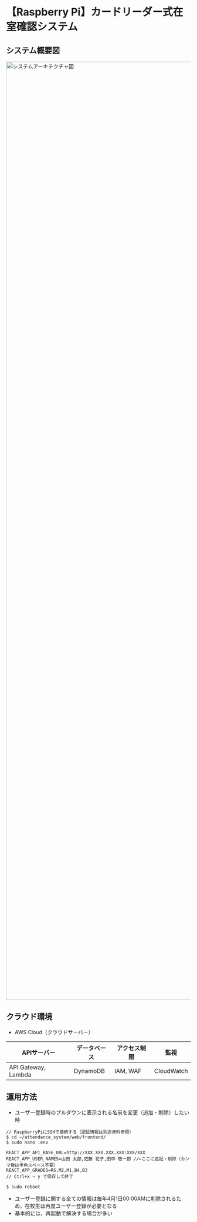 # 【Raspberry Pi】カードリーダー式在室確認システム

## システム概要図

<img width="3564" height="2549" alt="システムアーキテクチャ図" src="https://github.com/user-attachments/assets/313a07c1-83a4-4ce3-a224-bd4d34159792" />

## クラウド環境

- AWS Cloud（クラウドサーバー）

| APIサーバー          | データベース | アクセス制限 | 監視       |
----                  |----         |----         |----
| API Gateway, Lambda | DynamoDB    | IAM, WAF    | CloudWatch |

## 運用方法

- ユーザー登録時のプルダウンに表示される名前を変更（追加・削除）したい時

```
// RaspberryPiにSSHで接続する（認証情報は別途資料参照）
$ cd ~/attendance_system/web/frontend/
$ sudo nano .env

REACT_APP_API_BASE_URL=http://XXX.XXX.XXX.XXX:XXX/XXX
REACT_APP_USER_NAMES=山田 太郎,佐藤 花子,田中 敬一郎 //←ここに追記・削除（カンマ後は半角スペース不要）
REACT_APP_GRADES=RS,M2,M1,B4,B3
// Ctrl+x → y で保存して終了

$ sudo reboot
```

- ユーザー登録に関する全ての情報は毎年4月1日00:00AMに削除されるため，在校生は再度ユーザー登録が必要となる
- 基本的には，再起動で解決する場合が多い
